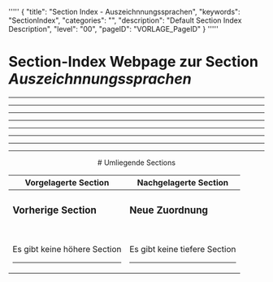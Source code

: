 '''''
{
"title": "Section Index - Auszeichnnungssprachen",
"keywords": "SectionIndex",
"categories": "",
"description": "Default Section Index Description",
"level": "00",
"pageID": "VORLAGE_PageID"
}
'''''


<h1>Section-Index Webpage zur Section <i>Auszeichnnungssprachen</i></h1>

<hr><hr><hr><hr><hr><center><hr><hr><hr> # Umliegende Sections
 </h2><br><table><thead> <tr> <th><center>Vorgelagerte Section</center></th> <th><center>Nachgelagerte Section</center></th></tr></thead><tbody><tr><td><h3>Vorherige Section</h3><br><p>Es gibt keine höhere Section</p><hr></td><td><h3>Neue Zuordnung</h3><br><p>Es gibt keine tiefere Section</p><hr></td></tr></tbody></table>